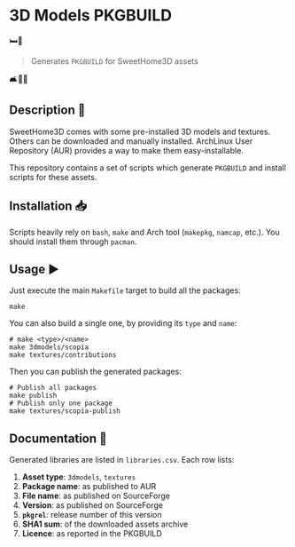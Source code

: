 # 3D Models PKGBUILD

🛏️🌳

> Generates `PKGBUILD` for SweetHome3D assets

🛋️🧑🌴

## Description 📜

SweetHome3D comes with some pre-installed 3D models and textures.
Others can be downloaded and manually installed.
ArchLinux User Repository (AUR) provides a way to make them easy-installable.

This repository contains a set of scripts which generate `PKGBUILD` and install scripts for these assets.

## Installation 📥

Scripts heavily rely on `bash`, `make` and Arch tool (`makepkg`, `namcap`, etc.).
You should install them through `pacman`.

## Usage ▶️

Just execute the main `Makefile` target to build all the packages:

```shell script
make
```

You can also build a single one, by providing its `type` and `name`:

```shell script
# make <type>/<name>
make 3dmodels/scopia
make textures/contributions
```

Then you can publish the generated packages:

```shell script
# Publish all packages
make publish
# Publish only one package
make textures/scopia-publish
```

## Documentation 🔎

Generated libraries are listed in `libraries.csv`.
Each row lists:

  1. **Asset type**: `3dmodels`, `textures`
  2. **Package name**: as published to AUR
  3. **File name**: as published on SourceForge
  4. **Version**: as published on SourceForge
  5. **`pkgrel`**: release number of this version
  6. **SHA1 sum**: of the downloaded assets archive
  7. **Licence**: as reported in the PKGBUILD
